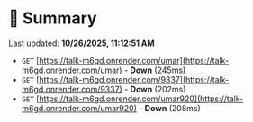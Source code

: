 # 📖 Summary
Last updated: **10/26/2025, 11:12:51 AM**

- `GET` [https://talk-m6gd.onrender.com/umar](https://talk-m6gd.onrender.com/umar) - **Down** (245ms)
- `GET` [https://talk-m6gd.onrender.com/9337](https://talk-m6gd.onrender.com/9337) - **Down** (202ms)
- `GET` [https://talk-m6gd.onrender.com/umar920](https://talk-m6gd.onrender.com/umar920) - **Down** (208ms)
